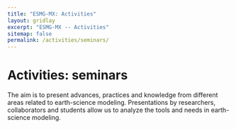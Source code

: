 ```yaml
---
title: "ESMG-MX: Activities"
layout: gridlay
excerpt: "ESMG-MX -- Activities"
sitemap: false
permalink: /activities/seminars/
---
```


# Activities: seminars
The aim is to present advances, practices and knowledge from different areas related to earth-science modeling. Presentations by researchers, collaborators and students allow us to analyze the tools and needs in earth-science modeling.
